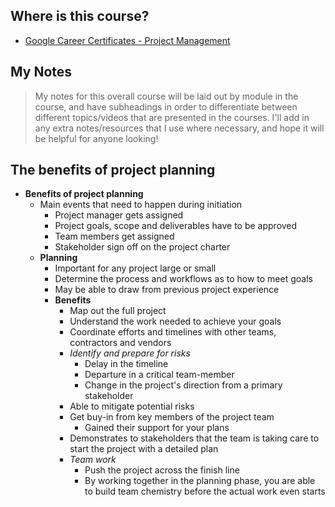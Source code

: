 ## Where is this course?
- [Google Career Certificates - Project Management](https://www.coursera.org/professional-certificates/google-project-management)

## My Notes
> My notes for this overall course will be laid out by module in the course, and have subheadings in order to differentiate between different topics/videos that are presented in the courses. I'll add in any extra notes/resources that I use where necessary, and hope it will be helpful for anyone looking!


## The benefits of project planning
- **Benefits of project planning**
	- Main events that need to happen during initiation
		- Project manager gets assigned
		- Project goals, scope and deliverables have to be approved
		- Team members get assigned
		- Stakeholder sign off on the project charter
	- **Planning**
		- Important for any project large or small
		- Determine the process and workflows as to how to meet goals
		- May be able to draw from previous project experience
		- **Benefits**
			- Map out the full project
			- Understand the work needed to achieve your goals
			- Coordinate efforts and timelines with other teams, contractors and vendors
			- *Identify and prepare for risks*
				- Delay in the timeline
				- Departure in a critical team-member
				- Change in the project's direction from a primary stakeholder
			- Able to mitigate potential risks
			- Get buy-in from key members of the project team
				- Gained their support for your plans
			- Demonstrates to stakeholders that the team is taking care to start the project with a detailed plan
			- *Team work*
				- Push the project across the finish line
				- By working together in the planning phase, you are able to build team chemistry before the actual work even starts